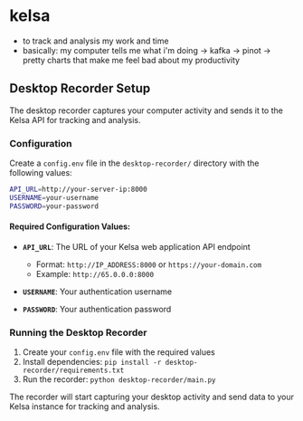 # kelsa

- to track and analysis my work and time
- basically: my computer tells me what i'm doing → kafka → pinot → pretty charts that make me feel bad about my productivity

## Desktop Recorder Setup

The desktop recorder captures your computer activity and sends it to the Kelsa API for tracking and analysis.

### Configuration

Create a `config.env` file in the `desktop-recorder/` directory with the following values:

```bash
API_URL=http://your-server-ip:8000
USERNAME=your-username
PASSWORD=your-password
```

#### Required Configuration Values:

- **`API_URL`**: The URL of your Kelsa web application API endpoint
  - Format: `http://IP_ADDRESS:8000` or `https://your-domain.com`
  - Example: `http://65.0.0.0:8000`

- **`USERNAME`**: Your authentication username

- **`PASSWORD`**: Your authentication password

### Running the Desktop Recorder

1. Create your `config.env` file with the required values
2. Install dependencies: `pip install -r desktop-recorder/requirements.txt`
3. Run the recorder: `python desktop-recorder/main.py`

The recorder will start capturing your desktop activity and send data to your Kelsa instance for tracking and analysis.